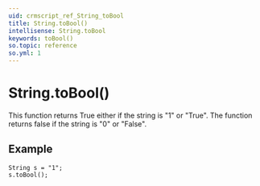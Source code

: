 ```yaml
---
uid: crmscript_ref_String_toBool
title: String.toBool()
intellisense: String.toBool
keywords: toBool()
so.topic: reference
so.yml: 1
---
```


# String.toBool()

This function returns True either if the string is "1" or "True".
The function returns false if the string is "0" or "False".

## Example

```crmscript
String s = "1";
s.toBool();
```
